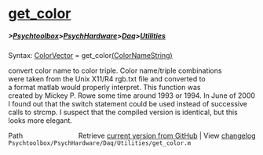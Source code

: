 # [get_color](get_color)
##### >[Psychtoolbox](Psychtoolbox)>[PsychHardware](PsychHardware)>[Daq](Daq)>[Utilities](Utilities)

Syntax: [ColorVector](ColorVector) = get\_color[(ColorNameString)]((ColorNameString))  
  
convert color name to color triple. Color name/triple combinations  
were taken from the Unix X11/R4 rgb.txt file and converted to  
a format matlab would properly interpret.  This function was  
created by Mickey P. Rowe some time around 1993 or 1994.  In June of 2000  
I found out that the switch statement could be used instead of successive   
calls to strcmp.  I suspect that the compiled version is identical, but this  
looks more elegant.  




<div class="code_header" style="text-align:right;">
  <span style="float:left;">Path&nbsp;&nbsp;</span> <span class="counter">Retrieve <a href=
  "https://raw.github.com/Psychtoolbox-3/Psychtoolbox-3/beta/Psychtoolbox/PsychHardware/Daq/Utilities/get_color.m">current version from GitHub</a> | View <a href=
  "https://github.com/Psychtoolbox-3/Psychtoolbox-3/commits/beta/Psychtoolbox/PsychHardware/Daq/Utilities/get_color.m">changelog</a></span>
</div>
<div class="code">
  <code>Psychtoolbox/PsychHardware/Daq/Utilities/get_color.m</code>
</div>


